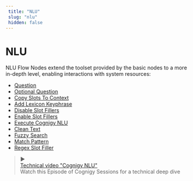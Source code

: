 ```yaml
---
 title: "NLU" 
 slug: "nlu" 
 hidden: false 
---
```

# NLU
NLU Flow Nodes extend the toolset provided by the basic nodes to a more in-depth level, enabling interactions with system resources:

- [Question](../logic/question.md)
- [Optional Question](../logic/optional-question.md)
- [Copy Slots To Context](copy-slots-to-context.md)
- [Add Lexicon Keyphrase](add-lexicon-keyphrase.md)
- [Disable Slot Fillers](../logic/disable-slot-fillers.md)
- [Enable Slot Fillers](../logic/enable-slot-fillers.md)
- [Execute Cognigy NLU](execute-cognigy-nlu.md)
- [Clean Text](clean-text.md)
- [Fuzzy Search](fuzzy-search.md)
- [Match Pattern](match-pattern.md)
- [Regex Slot Filler](regex-slotfiller.md)



<blockquote class="callout callout_info" theme="📘">
    <span class="callout-icon">▶️</span>
    <div class="callout-heading">
      <div class="callout-text">
         <a href="https://support.cognigy.com/hc/en-us/articles/360019857220-Cognigy-Sessions-Cognigy-NLU" target="_blank" >Technical video  "Cognigy NLU"</a>
      </div>
      <div class="callout-subtext">
      Watch this Episode of Cognigy Sessions for a technical deep dive
      </div>
   </div>
</blockquote>
